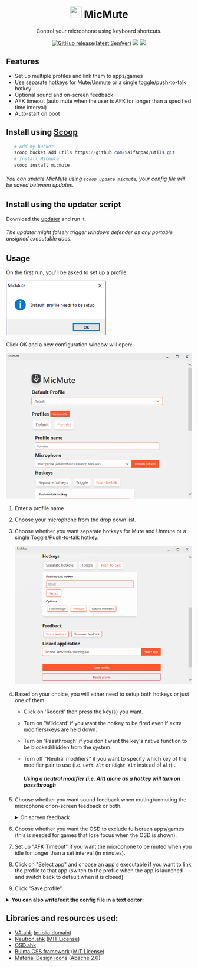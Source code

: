 <h1 align="center">
    <img src="./src/resources/MicMute.ico" width="32" height="32"></img>
    MicMute
</h1>
<p align="center">
    Control your microphone using keyboard shortcuts.
</p>
<p align="center">
    <a href="https://github.com/SaifAqqad/AHK_MicMute/releases/latest"><img alt="GitHub release(latest SemVer)"src="https://img.shields.io/github/v/release/SaifAqqad/AHK_MicMute?label=latest&sort=semver&style=flat-square"></a>
    <a href="https://github.com/SaifAqqad/AHK_MicMute/releases/latest"><img src="https://img.shields.io/github/downloads/SaifAqqad/AHK_MicMute/total?style=flat-square"></img></a>
    <a href="https://www.autohotkey.com/docs/AHKL_ChangeLog.htm"><img src="https://img.shields.io/badge/AHK-v1.1.33.02-brightgreen?style=flat-square"></img></a>
</p>

## Features

   * Set up multiple profiles and link them to apps/games
   * Use separate hotkeys for Mute/Unmute or a single toggle/push-to-talk hotkey
   * Optional sound and on-screen feedback
   * AFK timeout (auto mute when the user is AFK for longer than a specified time interval)
   * Auto-start on boot

## Install using [Scoop](https://scoop.sh)

   ```powershell
      # Add my bucket
      scoop bucket add utils https://github.com/SaifAqqad/utils.git
      # Install Micmute
      scoop install micmute
   ```
   ###### You can update MicMute using `scoop update micmute`, your config file will be saved between updates.

## Install using the updater script
   Download the [updater](https://github.com/SaifAqqad/AHK_MicMute/releases/latest/download/updater.exe) and run it.
  ###### The updater might falsely trigger windows defender as any portable unsigned executable does.
## Usage

On the first run, you'll be asked to set up a profile:

![](./src/resources/firstsetupdialog.png)

Click OK and a new configuration window will open:

![](./src/resources/configwindow_1.png)

1. Enter a profile name

2. Choose your microphone from the drop down list.

3. Choose whether you want separate hotkeys for Mute and Unmute or a single Toggle/Push-to-talk hotkey.

      ![](./src/resources/configwindow_2.png)


4. Based on your choice, you will either need to setup both hotkeys or just one of them.
        
   - Click on 'Record' then press the key(s) you want.
   - Turn on 'Wildcard' if you want the hotkey to be fired even if extra modifiers/keys are held down.
   - Turn on 'Passthrough' if you don't want the key's native function to be blocked/hidden from the system.
   - Turn off "Neutral modifiers" if you want to specify which key of the modifier pair to use (i.e. `Left Alt` or `Right Alt` instead of `Alt`) .
      
      ##### Using a neutral modifier (i.e. Alt) alone as a hotkey will turn on passthrough
   
5. Choose whether you want sound feedback when muting/unmuting the microphone or on-screen feedback or both.



   <details><summary>On screen feedback</summary>
   
   ![](./src/resources/OSD.gif)
   ![](./src/resources/OSD_light.gif)
   
   </details>

6. Choose whether you want the OSD to exclude fullscreen apps/games (this is needed for games that lose focus when the OSD is shown).

7. Set up "AFK Timeout" if you want the microphone to be muted when you idle for longer than a set interval (in minutes).

8. Click on "Select app" and choose an app's executable if you want to link the profile to that app (switch to the profile when the app is launched and switch back to default when it is closed)

9. Click "Save profile"


<details><summary><b>You can also write/edit the config file in a text editor:</b></summary> 

## Editing the config file
 Hold shift when asked to setup a profile or when clicking "Edit configuration" from the tray menu, and the config file will open in a text editor

![](./src/resources/firstsetupdialog.png)

```json
{
    "DefaultProfile": "Default",
    "Profiles": [
        {
            "afkTimeout": "2",
            "ExcludeFullscreen": 1,
            "LinkedApp": "",
            "Microphone": "Microphone (AmazonBasics Desktop Mini Mic)",
            "MuteHotkey": "*RShift",
            "OnscreenFeedback": 1,
            "ProfileName": "Default",
            "PushToTalk": 0,
            "SoundFeedback": 1,
            "UnmuteHotkey": "*RShift",
            "UpdateWithSystem": 1
        }
    ]
}
```

1. `Microphone` can be any substring of your microphone's name or the controller's name as shown in this image:
   <details><summary>image</summary>

   ![](./src/resources/Controlpaneldialog.png)

   </details>
   
   you can also leave it as `"capture"` to select the default microphone
### 
2. Both `MuteHotkey` and `UnmuteHotkey` can be any hotkey supported by AHK, use this [List of keys](https://www.autohotkey.com/docs/KeyList.htm) as a reference, you can also combine them with [hotkey modifiers](https://www.autohotkey.com/docs/Hotkeys.htm#Symbols).

   You can set both to the same hotkey to make it a toggle.


   Examples: `"<^M"`: left ctrl+M, `"RShift"`: right shift, `"^!T"`: ctrl+alt+T, `"LControl & XButton1"`: left ctrl+ mouse 4


3. Set `PushToTalk` to `1` to enable PTT,  `MuteHotkey` and `UnmuteHotkey` need to be set to the same hotkey first.

4. Both `SoundFeedback` and `OnscreenFeedback` can be set to either `0` or `1`, you can also set `ExcludeFullscreen` to 1 to stop the OSD from showing on top of fullscreen applications
   <details><summary>On screen feedback</summary>

   ![](./src/resources/OSD.gif)

   </details>
   
5. If `UpdateWithSystem` is set to 1, the tray icon will update whenever the microphone is muted/unmuted by the OS or other applications.

</details>

## Libraries and resources used:

   * [VA.ahk](https://autohotkey.com/board/topic/21984-vista-audio-control-functions/) ([public domain](https://autohotkey.com/board/topic/36032-lexikos-default-copyright-license/))
   * [Neutron.ahk](https://github.com/G33kDude/Neutron.ahk) ([MIT License](https://github.com/G33kDude/Neutron.ahk/blob/master/LICENSE))
   * [OSD.ahk](https://github.com/SaifAqqad/AHK_Script/blob/master/src/Lib/OSD.ahk)
   * [Bulma CSS framework](https://bulma.io/) ([MIT License](https://github.com/jgthms/bulma/blob/master/LICENSE))
   * [Material Design icons](https://github.com/Templarian/MaterialDesign) ([Apache 2.0](https://github.com/Templarian/MaterialDesign/blob/master/LICENSE))
